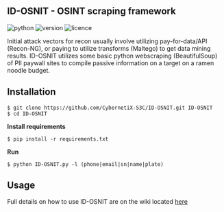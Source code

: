 ## ID-OSNIT - OSINT scraping framework
![python](https://img.shields.io/badge/python-2.7-green.svg) ![version](https://img.shields.io/badge/version-0.2.0-brightgreen.svg) ![licence](https://img.shields.io/badge/license-GPLv3-lightgrey.svg) 


Initial attack vectors for recon usually involve utilizing pay-for-data/API (Recon-NG), or paying to utilize transforms (Maltego) to get data mining results. ID-OSNIT utilizes some basic python webscraping (BeautifulSoup) of PII paywall sites to compile passive information on a target on a ramen noodle budget.


Installation
----
```
$ git clone https://github.com/CybernetiX-S3C/ID-OSNIT.git ID-OSNIT
$ cd ID-OSNIT
```
__Install requirements__
```
$ pip install -r requirements.txt
```
__Run__
```
$ python ID-OSNIT.py -l (phone|email|sn|name|plate)
```

Usage
----
Full details on how to use ID-OSNIT are on the wiki located [here](https://github.com/CybernetiX-S3C/ID-OSNIT/wiki)
